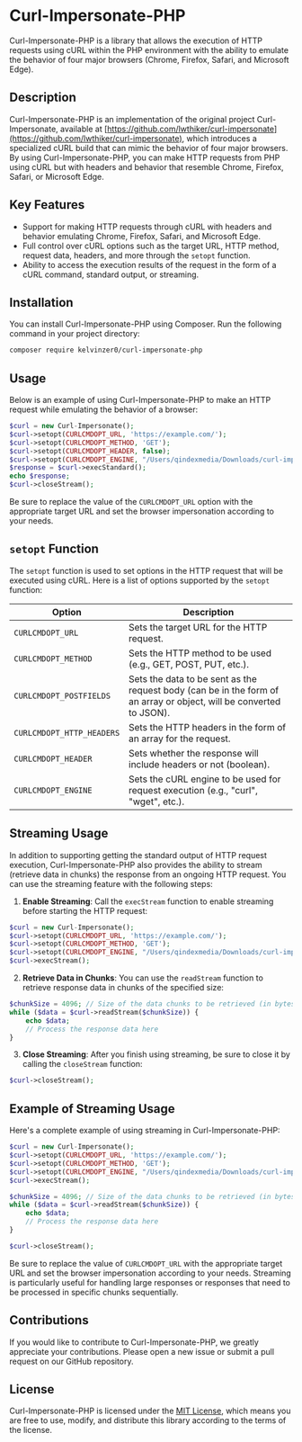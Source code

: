 # Curl-Impersonate-PHP

Curl-Impersonate-PHP is a library that allows the execution of HTTP requests using cURL within the PHP environment with the ability to emulate the behavior of four major browsers (Chrome, Firefox, Safari, and Microsoft Edge).

## Description

Curl-Impersonate-PHP is an implementation of the original project Curl-Impersonate, available at [https://github.com/lwthiker/curl-impersonate](https://github.com/lwthiker/curl-impersonate), which introduces a specialized cURL build that can mimic the behavior of four major browsers. By using Curl-Impersonate-PHP, you can make HTTP requests from PHP using cURL but with headers and behavior that resemble Chrome, Firefox, Safari, or Microsoft Edge.

## Key Features

- Support for making HTTP requests through cURL with headers and behavior emulating Chrome, Firefox, Safari, and Microsoft Edge.
- Full control over cURL options such as the target URL, HTTP method, request data, headers, and more through the `setopt` function.
- Ability to access the execution results of the request in the form of a cURL command, standard output, or streaming.

## Installation

You can install Curl-Impersonate-PHP using Composer. Run the following command in your project directory:

```bash
composer require kelvinzer0/curl-impersonate-php
```

## Usage

Below is an example of using Curl-Impersonate-PHP to make an HTTP request while emulating the behavior of a browser:

```php
$curl = new Curl-Impersonate();
$curl->setopt(CURLCMDOPT_URL, 'https://example.com/');
$curl->setopt(CURLCMDOPT_METHOD, 'GET');
$curl->setopt(CURLCMDOPT_HEADER, false);
$curl->setopt(CURLCMDOPT_ENGINE, "/Users/qindexmedia/Downloads/curl-impersonate-v0.5.4.x86_64-macos/curl_safari15_3");
$response = $curl->execStandard();
echo $response;
$curl->closeStream();
```

Be sure to replace the value of the `CURLCMDOPT_URL` option with the appropriate target URL and set the browser impersonation according to your needs.

## `setopt` Function

The `setopt` function is used to set options in the HTTP request that will be executed using cURL. Here is a list of options supported by the `setopt` function:

| Option                         | Description                                                                                             |
|--------------------------------|---------------------------------------------------------------------------------------------------------|
| `CURLCMDOPT_URL`               | Sets the target URL for the HTTP request.                                                               |
| `CURLCMDOPT_METHOD`            | Sets the HTTP method to be used (e.g., GET, POST, PUT, etc.).                                            |
| `CURLCMDOPT_POSTFIELDS`        | Sets the data to be sent as the request body (can be in the form of an array or object, will be converted to JSON). |
| `CURLCMDOPT_HTTP_HEADERS`      | Sets the HTTP headers in the form of an array for the request.                                          |
| `CURLCMDOPT_HEADER`            | Sets whether the response will include headers or not (boolean).                                        |
| `CURLCMDOPT_ENGINE`            | Sets the cURL engine to be used for request execution (e.g., "curl", "wget", etc.).                    |

## Streaming Usage

In addition to supporting getting the standard output of HTTP request execution, Curl-Impersonate-PHP also provides the ability to stream (retrieve data in chunks) the response from an ongoing HTTP request. You can use the streaming feature with the following steps:

1. **Enable Streaming**: Call the `execStream` function to enable streaming before starting the HTTP request:

```php
$curl = new Curl-Impersonate();
$curl->setopt(CURLCMDOPT_URL, 'https://example.com/');
$curl->setopt(CURLCMDOPT_METHOD, 'GET');
$curl->setopt(CURLCMDOPT_ENGINE, "/Users/qindexmedia/Downloads/curl-impersonate-v0.5.4.x86_64-macos/curl_safari15_3");
$curl->execStream();
```

2. **Retrieve Data in Chunks**: You can use the `readStream` function to retrieve response data in chunks of the specified size:

```php
$chunkSize = 4096; // Size of the data chunks to be retrieved (in bytes)
while ($data = $curl->readStream($chunkSize)) {
    echo $data;
    // Process the response data here
}
```

3. **Close Streaming**: After you finish using streaming, be sure to close it by calling the `closeStream` function:

```php
$curl->closeStream();
```

## Example of Streaming Usage

Here's a complete example of using streaming in Curl-Impersonate-PHP:

```php
$curl = new Curl-Impersonate();
$curl->setopt(CURLCMDOPT_URL, 'https://example.com/');
$curl->setopt(CURLCMDOPT_METHOD, 'GET');
$curl->setopt(CURLCMDOPT_ENGINE, "/Users/qindexmedia/Downloads/curl-impersonate-v0.5.4.x86_64-macos/curl_safari15_3");
$curl->execStream();

$chunkSize = 4096; // Size of the data chunks to be retrieved (in bytes)
while ($data = $curl->readStream($chunkSize)) {
    echo $data;
    // Process the response data here
}

$curl->closeStream();
```

Be sure to replace the value of `CURLCMDOPT_URL` with the appropriate target URL and set the browser impersonation according to your needs. Streaming is particularly useful for handling large responses or responses that need to be processed in specific chunks sequentially.

## Contributions

If you would like to contribute to Curl-Impersonate-PHP, we greatly appreciate your contributions. Please open a new issue or submit a pull request on our GitHub repository.

## License

Curl-Impersonate-PHP is licensed under the [MIT License](LICENSE), which means you are free to use, modify, and distribute this library according to the terms of the license.
